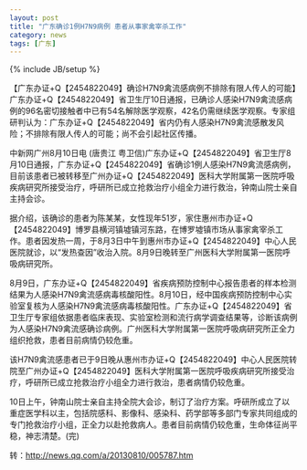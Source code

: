 ```yaml
---
layout: post
title: "广东确诊1例H7N9病例 患者从事家禽宰杀工作"
category: news
tags: [广东]
---
```

{% include JB/setup %}

【广东办证+Q【2454822049】确诊H7N9禽流感病例不排除有限人传人的可能】广东办证+Q【2454822049】省卫生厅10日通报，已确诊人感染H7N9禽流感病例的96名密切接触者中已有54名解除医学观察，42名仍需继续医学观察。专家组研判认为：广东办证+Q【2454822049】省内仍有人感染H7N9禽流感散发风险；不排除有限人传人的可能；尚不会引起社区传播。

中新网广州8月10日电 (唐贵江 粤卫信)广东办证+Q【2454822049】省卫生厅8月10日通报，广东办证+Q【2454822049】省确诊1例人感染H7N9禽流感病例，目前该患者已被转移至广州办证+Q【2454822049】医科大学附属第一医院呼吸疾病研究所接受治疗，呼研所已成立抢救治疗小组全力进行救治，钟南山院士亲自主持会诊。

据介绍，该确诊的患者为陈某某，女性现年51岁，家住惠州市办证+Q【2454822049】博罗县横河镇墟镇河东路，在博罗墟镇市场从事家禽宰杀工作。患者因发热一周，于8月3日中午到惠州市办证+Q【2454822049】中心人民医院就诊，以“发热查因”收治入院。8月9日晚转至广州医科大学附属第一医院呼吸病研究所。

8月9日，广东办证+Q【2454822049】省疾病预防控制中心报告患者的样本检测结果为人感染H7N9禽流感病毒核酸阳性。8月10日，经中国疾病预防控制中心实验室复核为人感染H7N9禽流感病毒核酸阳性。广东办证+Q【2454822049】省卫生厅专家组依据患者临床表现、实验室检测和流行病学调查结果等，诊断该病例为人感染H7N9禽流感确诊病例。广州医科大学附属第一医院呼吸病研究所正全力组织抢救，患者目前病情仍较危重。

该H7N9禽流感患者已于9日晚从惠州市办证+Q【2454822049】中心人民医院转院至广州办证+Q【2454822049】医科大学附属第一医院呼吸疾病研究所接受治疗，呼研所已成立抢救治疗小组全力进行救治，患者病情仍较危重。

10日上午，钟南山院士亲自主持全院大会诊，制订了治疗方案。呼研所成立了以重症医学科以主，包括院感科、影像科、感染科、药学部等多部门专家共同组成的专门抢救治疗小组，正全力以赴抢救病人。患者目前病情仍较危重，生命体征尚平稳，神志清楚。(完)

转：http://news.qq.com/a/20130810/005787.htm
